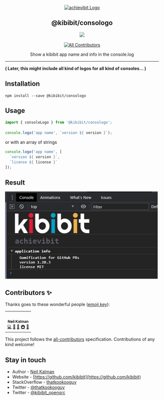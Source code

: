 <p align="center">
  <a href="https://github.com/Kibibit/kb-steam-card/" target="blank"><img src="http://kibibit.io/kibibit-assets/consologo.png" width="150" alt="achievibit Logo" />
  </a>
  <h2 align="center">
    @kibibit/consologo
  </h2>
</p>
<p align="center">
  <a href="https://www.npmjs.com/package/@kibibit/kb-steam-card"><img src="https://img.shields.io/npm/v/@kibibit/consologo/latest.svg?style=for-the-badge&logo=npm&color=CB3837"></a>
</p>
<p align="center">
  <!-- ALL-CONTRIBUTORS-BADGE:START - Do not remove or modify this section -->
<a href="#contributors-"><img src="https://img.shields.io/badge/all_contributors-1-orange.svg?style=flat-square" alt="All Contributors"></a>
<!-- ALL-CONTRIBUTORS-BADGE:END -->
</p>
<p align="center">
  Show a kibibit app name and info in the console.log
</p>
<hr>

**( Later, this might include all kind of logos for all kind of consoles... )**
## Installation
```
npm install --save @kibibit/consologo
```

## Usage
```javascript
import { consoleLogo } from '@kibibit/consologo';

console.logo('app name', `version ${ version }`);
```
or with an array of strings
```javascript
console.logo('app name', [
  `version ${ version }`,
  `license ${ license }`
]);
```

## Result
![](screenshots/result.jpg)

## Contributors ✨

Thanks goes to these wonderful people ([emoji key](https://allcontributors.org/docs/en/emoji-key)):

<!-- ALL-CONTRIBUTORS-LIST:START - Do not remove or modify this section -->
<!-- prettier-ignore-start -->
<!-- markdownlint-disable -->
<table>
  <tr>
    <td align="center"><a href="http://thatkookooguy.kibibit.io/"><img src="https://avatars3.githubusercontent.com/u/10427304?v=4?s=100" width="100px;" alt=""/><br /><sub><b>Neil Kalman</b></sub></a><br /><a href="https://github.com/kibibit/consologo/commits?author=Thatkookooguy" title="Code">💻</a> <a href="https://github.com/kibibit/consologo/commits?author=Thatkookooguy" title="Documentation">📖</a> <a href="#design-Thatkookooguy" title="Design">🎨</a> <a href="#infra-Thatkookooguy" title="Infrastructure (Hosting, Build-Tools, etc)">🚇</a> <a href="#maintenance-Thatkookooguy" title="Maintenance">🚧</a></td>
  </tr>
</table>

<!-- markdownlint-restore -->
<!-- prettier-ignore-end -->

<!-- ALL-CONTRIBUTORS-LIST:END -->

This project follows the [all-contributors](https://github.com/all-contributors/all-contributors) specification. Contributions of any kind welcome!

## Stay in touch

- Author - [Neil Kalman](https://github.com/thatkookooguy)
- Website - [https://github.com/kibibit](https://github.com/kibibit)
- StackOverflow - [thatkookooguy](https://stackoverflow.com/users/1788884/thatkookooguy)
- Twitter - [@thatkookooguy](https://twitter.com/thatkookooguy)
- Twitter - [@kibibit_opensrc](https://twitter.com/kibibit_opensrc)
